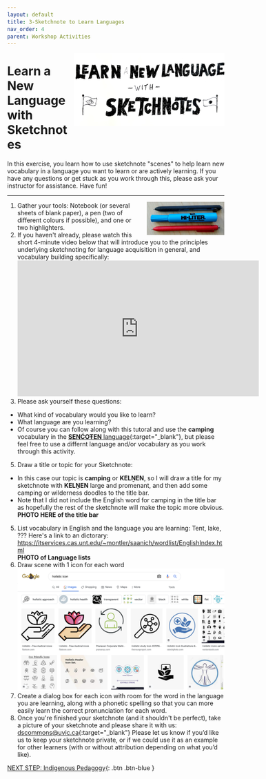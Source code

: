 ```yaml
---
layout: default
title: 3-Sketchnote to Learn Languages
nav_order: 4
parent: Workshop Activities
---
```


<img src="images/act-5/learn-language.jpg" alt="Learn a New Language with Sketchnoting" style="float:right;width:350px;margin-left:10px;">

# Learn a New Language with Sketchnotes

In this exercise, you learn how to use sketchnote "scenes" to help learn new vocabulary in a language you want to learn or are actively learning. If you have any questions or get stuck as you work through this, please ask your instructor for assistance.  Have fun!
<hr>
<img src="images/act-2/pens.png" alt="pens" style="float:right;width:180px;margin-left:10px;">

1.  Gather your tools: Notebook (or several sheets of blank paper), a pen (two of different colours if possible), and one or two highlighters. 
2.  If you haven't already, please watch this short 4-minute video below that will introduce you to the principles underlying sketchnoting for language acquisition in general, and vocabulary building specifically:<br>  
    <iframe width="560" height="315" src="https://www.youtube.com/embed/seb4JpMVVO0?start=45" title="YouTube video player" frameborder="0" allow="accelerometer; autoplay; clipboard-write; encrypted-media; gyroscope; picture-in-picture" allowfullscreen></iframe>  
3. Please ask yourself these questions:
  - What kind of vocabulary would you like to learn? 
  - What language are you learning? 
  - Of course you can follow along with this tutoral and use the **camping** vocabulary in the [**SENĆOŦEN** language](https://www.firstvoices.com/explore/FV/sections/Data/THE%20SEN%C4%86O%C5%A6EN%20LANGUAGE/SEN%C4%86O%C5%A6EN/SEN%C4%86O%C5%A6EN){:target="_blank"}, but please feel free to use a differnt language and/or vocabulary as you work through this activity.
5.  Draw a title or topic for your Sketchnote:
  - In this case our topic is **camping** or **KELṈEN**, so I will draw a title for my sketchnote with **KELṈEN** large and promenant, and then add some camping or wilderness doodles to the title bar. 
  - Note that I did not include the English word for camping in the title bar as hopefully the rest of the sketchnote will make the topic more obvious. 
<br>**PHOTO HERE of the title bar**
5.  List vocabulary in English and the language you are learning: Tent, lake, ???  Here's a link to an dictorary: https://itservices.cas.unt.edu/~montler/saanich/wordlist/EnglishIndex.html
<br>**PHOTO of Language lists**
7.  Draw scene with 1 icon for each word
<br><img src="images/act-4/holistic-clip-art.png" alt="Google image search holistic clip art">
9.  Create a dialog box for each icon with room for the word in the language you are learning, along with a phonetic spelling so that you can more easily learn the correct pronunciation for each word.
8.  Once you're finished your sketchnote (and it shouldn't be perfect), take a picture of your sketchnote and please share it with us: [dscommons@uvic.ca](mailto:dscommons@uvic.ca){:target="_blank"}
Please let us know if you’d like us to keep your sketchnote private, or if we could use it as an example for other learners (with or without attribution depending on what you’d like).

[NEXT STEP: Indigenous Pedagogy](act-4-indigenous-pedagogy.html){: .btn .btn-blue }

